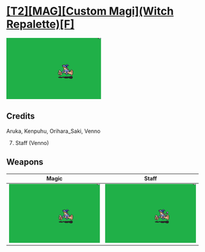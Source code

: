 # [\[T2\]\[MAG\]\[Custom Magi\]\(Witch Repalette\)\[F\]](../%5BT2%5D%5BMAG%5D%5BCustom%20Magi%5D(Witch%20Repalette)%5BF%5D)

<img src="./6.%20Magic/Magic_000.png" alt="[T2][MAG][Custom Magi](Witch Repalette)[F] standing" />

## Credits

Aruka, Kenpuhu, Orihara_Saki, Venno

7. Staff (Venno)

## Weapons


|Magic |Staff |
|  :---: | :---: |
| <img alt="Magic animation" src="./6.%20Magic/Magic.gif" /> | <img alt="Staff animation" src="./7.%20Staff/Staff.gif" /> |
